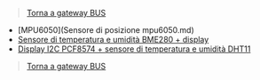 >[Torna a gateway BUS](gateway.md)

- [MPU6050](Sensore di posizione mpu6050.md)
- [Sensore di temperatura e umidità BME280 + display ](bme280.md)
- [Display I2C PCF8574 + sensore di temperatura e umidità DHT11](PCF8574.md)

>[Torna a gateway BUS](gateway.md)
